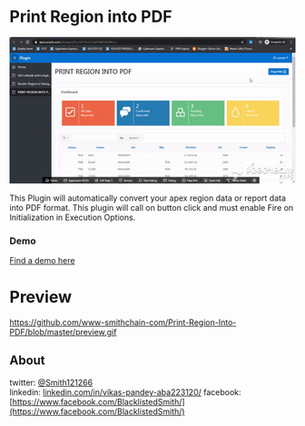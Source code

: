 # Print Region into PDF
![Screenshot](https://github.com/www-smithchain-com/Print-Region-Into-PDF/blob/master/preview.gif)

This Plugin will automatically convert your apex region data or report data into PDF format. This plugin will call on button click and must enable Fire on Initialization in Execution Options.

### Demo
[Find a demo here](https://apex.oracle.com/pls/apex/f?p=65355:5)


# Preview
https://github.com/www-smithchain-com/Print-Region-Into-PDF/blob/master/preview.gif

## About
twitter: [@Smith121266](https://twitter.com/Smith121266)  
linkedin: [linkedin.com/in/vikas-pandey-aba223120/](https://www.linkedin.com/in/vikas-pandey-aba223120/)
facebook: [https://www.facebook.com/BlacklistedSmith/](https://www.facebook.com/BlacklistedSmith/)
